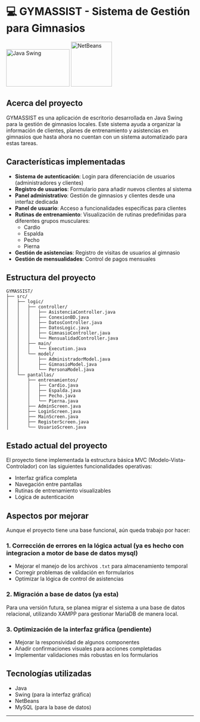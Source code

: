 # 💻 GYMASSIST - Sistema de Gestión para Gimnasios

<p>
<img src="https://techhubsolutions.in/wp-content/uploads/2020/05/maxresdefault.jpg" alt="Java Swing" width="170" height="100" />
<img src="https://upload.wikimedia.org/wikipedia/commons/thumb/9/98/Apache_NetBeans_Logo.svg/1776px-Apache_NetBeans_Logo.svg.png" alt="NetBeans" width="110" height="120"/>
</p>

## Acerca del proyecto

GYMASSIST es una aplicación de escritorio desarrollada en Java Swing para la gestión de gimnasios locales. Este sistema ayuda a organizar la información de clientes, planes de entrenamiento y asistencias en gimnasios que hasta ahora no cuentan con un sistema automatizado para estas tareas.

## Características implementadas

- **Sistema de autenticación**: Login para diferenciación de usuarios (administradores y clientes)
- **Registro de usuarios**: Formulario para añadir nuevos clientes al sistema
- **Panel administrativo**: Gestión de gimnasios y clientes desde una interfaz dedicada
- **Panel de usuario**: Acceso a funcionalidades específicas para clientes
- **Rutinas de entrenamiento**: Visualización de rutinas predefinidas para diferentes grupos musculares:
  - Cardio
  - Espalda
  - Pecho
  - Pierna
- **Gestión de asistencias**: Registro de visitas de usuarios al gimnasio
- **Gestión de mensualidades**: Control de pagos mensuales

## Estructura del proyecto

```
GYMASSIST/
├── src/
│   ├── logic/
│   │   ├── controller/
│   │   │   ├── AsistenciaController.java
│   │   │   ├── ConexionBD.java
│   │   │   ├── DatosController.java
│   │   │   ├── DatosLogic.java
│   │   │   ├── GimnasioController.java
│   │   │   └── MensualidadController.java
│   │   ├── main/
│   │   │   └── Execution.java
│   │   └── model/
│   │       ├── AdministradorModel.java
│   │       ├── GimnasioModel.java
│   │       └── PersonaModel.java
│   └── pantallas/
│       ├── entrenamientos/
│       │   ├── Cardio.java
│       │   ├── Espalda.java
│       │   ├── Pecho.java
│       │   └── Pierna.java
│       ├── AdminScreen.java
│       ├── LoginScreen.java
│       ├── MainScreen.java
│       ├── RegisterScreen.java
│       └── UsuarioScreen.java
```

## Estado actual del proyecto

El proyecto tiene implementada la estructura básica MVC (Modelo-Vista-Controlador) con las siguientes funcionalidades operativas:
- Interfaz gráfica completa
- Navegación entre pantallas
- Rutinas de entrenamiento visualizables
- Lógica de autenticación

## Aspectos por mejorar

Aunque el proyecto tiene una base funcional, aún queda trabajo por hacer:

### 1. **Corrección de errores en la lógica actual** (ya es hecho con integracion a motor de base de datos mysql)

   - Mejorar el manejo de los archivos `.txt` para almacenamiento temporal
   - Corregir problemas de validación en formularios
   - Optimizar la lógica de control de asistencias

### 2. **Migración a base de datos (ya esta)**

   Para una versión futura, se planea migrar el sistema a una base de datos relacional, utilizando XAMPP para gestionar MariaDB de manera local.

### 3. **Optimización de la interfaz gráfica (pendiente)** 

   - Mejorar la responsividad de algunos componentes
   - Añadir confirmaciones visuales para acciones completadas
   - Implementar validaciones más robustas en los formularios

## Tecnologías utilizadas

- Java
- Swing (para la interfaz gráfica)
- NetBeans 
- MySQL (para la base de datos)

---